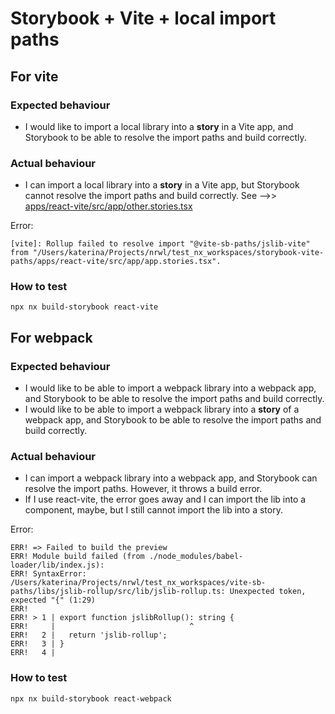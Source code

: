 # Storybook + Vite + local import paths

## For vite

### Expected behaviour

- I would like to import a local library into a **story** in a Vite app, and Storybook to be able to resolve the import paths and build correctly.

### Actual behaviour

- I can import a local library into a **story** in a Vite app, but Storybook cannot resolve the import paths and build correctly. See -->> [apps/react-vite/src/app/other.stories.tsx](apps/react-vite/src/app/other.stories.tsx)

Error:

```
[vite]: Rollup failed to resolve import "@vite-sb-paths/jslib-vite" from "/Users/katerina/Projects/nrwl/test_nx_workspaces/storybook-vite-paths/apps/react-vite/src/app/app.stories.tsx".
```

### How to test

```
npx nx build-storybook react-vite
```

## For webpack

### Expected behaviour

- I would like to be able to import a webpack library into a webpack app, and Storybook to be able to resolve the import paths and build correctly.
- I would like to be able to import a webpack library into a **story** of a webpack app, and Storybook to be able to resolve the import paths and build correctly.

### Actual behaviour

- I can import a webpack library into a webpack app, and Storybook can resolve the import paths. However, it throws a build error.
- If I use react-vite, the error goes away and I can import the lib into a component, maybe, but I still cannot import the lib into a story.

Error:

```
ERR! => Failed to build the preview
ERR! Module build failed (from ./node_modules/babel-loader/lib/index.js):
ERR! SyntaxError: /Users/katerina/Projects/nrwl/test_nx_workspaces/vite-sb-paths/libs/jslib-rollup/src/lib/jslib-rollup.ts: Unexpected token, expected "{" (1:29)
ERR!
ERR! > 1 | export function jslibRollup(): string {
ERR!     |                              ^
ERR!   2 |   return 'jslib-rollup';
ERR!   3 | }
ERR!   4 |
```

### How to test

```
npx nx build-storybook react-webpack
```
